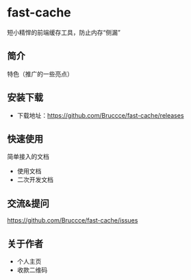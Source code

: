 # fast-cache
短小精悍的前端缓存工具，防止内存“侧漏”

## 简介
特色（推广的一些亮点）

## 安装下载
- 下载地址：https://github.com/Bruccce/fast-cache/releases

## 快速使用
简单接入的文档

- 使用文档
- 二次开发文档

## 交流&提问
https://github.com/Bruccce/fast-cache/issues

## 关于作者

- 个人主页
- 收款二维码